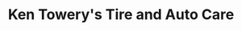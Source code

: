 ---
title: "Ken Towery's Tire and Auto Care"
url: /louisville/ken-towerys-tire-and-auto-care/
shop: car repair
---